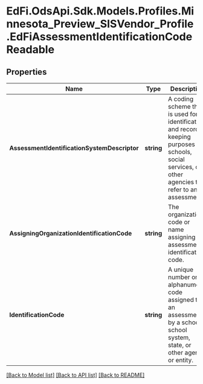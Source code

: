 # EdFi.OdsApi.Sdk.Models.Profiles.Minnesota_Preview_SISVendor_Profile.EdFiAssessmentIdentificationCodeReadable

## Properties

Name | Type | Description | Notes
------------ | ------------- | ------------- | -------------
**AssessmentIdentificationSystemDescriptor** | **string** | A coding scheme that is used for identification and record-keeping purposes by schools, social services, or other agencies to refer to an assessment. | 
**AssigningOrganizationIdentificationCode** | **string** | The organization code or name assigning the assessment identification code. | [optional] 
**IdentificationCode** | **string** | A unique number or alphanumeric code assigned to an assessment by a school, school system, state, or other agency or entity. | 

[[Back to Model list]](../README.md#documentation-for-models) [[Back to API list]](../README.md#documentation-for-api-endpoints) [[Back to README]](../README.md)


